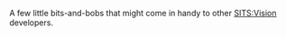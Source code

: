 A few little bits-and-bobs that might come in handy to other [SITS:Vision](https://www.tribalgroup.com/solutions/student-information-systems/sits-vision) developers.
